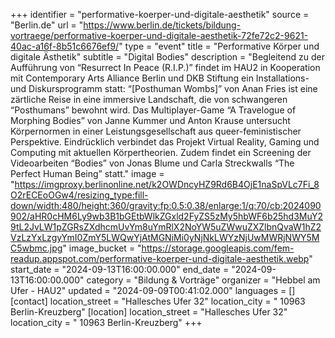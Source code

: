 +++
identifier = "performative-koerper-und-digitale-aesthetik"
source = "Berlin.de"
url = "https://www.berlin.de/tickets/bildung-vortraege/performative-koerper-und-digitale-aesthetik-72fe72c2-9621-40ac-a16f-8b51c6676ef9/"
type = "event"
title = "Performative Körper und digitale Ästhetik"
subtitle = "Digital Bodies"
description = "Begleitend zu der Aufführung von “Resurrect In Peace (R.I.P.)” findet im HAU2 in Kooperation mit Contemporary Arts Alliance Berlin und DKB Stiftung ein Installations- und Diskursprogramm statt: “[Posthuman Wombs]” von Anan Fries ist eine zärtliche Reise in eine immersive Landschaft, die von schwangeren “Posthumans” bewohnt wird. Das Multiplayer-Game “A Travelogue of Morphing Bodies” von Janne Kummer und Anton Krause untersucht Körpernormen in einer Leistungsgesellschaft aus queer-feministischer Perspektive. Eindrücklich verbindet das Projekt Virtual Reality, Gaming und Computing mit aktuellen Körpertheorien. Zudem findet ein Screening der Videoarbeiten “Bodies” von Jonas Blume und Carla Streckwalls “The Perfect Human Being” statt."
image = "https://imgproxy.berlinonline.net/k2OWDncyHZ9Rd6B4OjE1naSpVLc7Fi_8O2rECEoOGw4/resizing_type:fill-down/width:480/height:360/gravity:fp:0.5:0.38/enlarge:1/q:70/cb:2024090902/aHR0cHM6Ly9wb3B1bGEtbWlkZGxld2FyZS5zMy5hbWF6b25hd3MuY29tL2JvLW1pZGRsZXdhcmUvYm8uYmRlX2NoYW5uZWwuZXZlbnQvaW1hZ2VzLzYxLzgyYmI0ZmY5LWQwYjAtMGNiMi0yNjNkLWYzNjUwMWRjNWY5MC5wbmc.jpg"
image_bucket = "https://storage.googleapis.com/fem-readup.appspot.com/performative-koerper-und-digitale-aesthetik.webp"
start_date = "2024-09-13T16:00:00.000"
end_date = "2024-09-13T16:00:00.000"
category = "Bildung & Vorträge"
organizer = "Hebbel am Ufer - HAU2"
updated = "2024-09-09T00:41:02.000"
languages = []
[contact]
location_street = "Hallesches Ufer 32"
location_city = " 10963 Berlin-Kreuzberg"
[location]
location_street = "Hallesches Ufer 32"
location_city = " 10963 Berlin-Kreuzberg"
+++